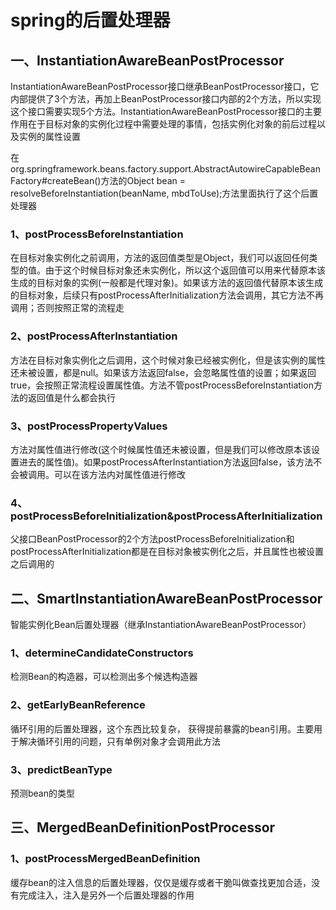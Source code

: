 # spring的后置处理器

## 一、InstantiationAwareBeanPostProcessor

InstantiationAwareBeanPostProcessor接口继承BeanPostProcessor接口，它内部提供了3个方法，再加上BeanPostProcessor接口内部的2个方法，所以实现这个接口需要实现5个方法。InstantiationAwareBeanPostProcessor接口的主要作用在于目标对象的实例化过程中需要处理的事情，包括实例化对象的前后过程以及实例的属性设置

在org.springframework.beans.factory.support.AbstractAutowireCapableBeanFactory#createBean()方法的Object bean = resolveBeforeInstantiation(beanName, mbdToUse);方法里面执行了这个后置处理器

### 1、postProcessBeforeInstantiation

在目标对象实例化之前调用，方法的返回值类型是Object，我们可以返回任何类型的值。由于这个时候目标对象还未实例化，所以这个返回值可以用来代替原本该生成的目标对象的实例(一般都是代理对象)。如果该方法的返回值代替原本该生成的目标对象，后续只有postProcessAfterInitialization方法会调用，其它方法不再调用；否则按照正常的流程走

### 2、postProcessAfterInstantiation

方法在目标对象实例化之后调用，这个时候对象已经被实例化，但是该实例的属性还未被设置，都是null。如果该方法返回false，会忽略属性值的设置；如果返回true，会按照正常流程设置属性值。方法不管postProcessBeforeInstantiation方法的返回值是什么都会执行

### 3、postProcessPropertyValues

方法对属性值进行修改(这个时候属性值还未被设置，但是我们可以修改原本该设置进去的属性值)。如果postProcessAfterInstantiation方法返回false，该方法不会被调用。可以在该方法内对属性值进行修改

### 4、postProcessBeforeInitialization&postProcessAfterInitialization

父接口BeanPostProcessor的2个方法postProcessBeforeInitialization和postProcessAfterInitialization都是在目标对象被实例化之后，并且属性也被设置之后调用的

## 二、SmartInstantiationAwareBeanPostProcessor

智能实例化Bean后置处理器（继承InstantiationAwareBeanPostProcessor）

### 1、determineCandidateConstructors

检测Bean的构造器，可以检测出多个候选构造器

### 2、getEarlyBeanReference

循环引用的后置处理器，这个东西比较复杂， 获得提前暴露的bean引用。主要用于解决循环引用的问题，只有单例对象才会调用此方法

### 3、predictBeanType

预测bean的类型

## 三、MergedBeanDefinitionPostProcessor

### 1、postProcessMergedBeanDefinition

缓存bean的注入信息的后置处理器，仅仅是缓存或者干脆叫做查找更加合适，没有完成注入，注入是另外一个后置处理器的作用